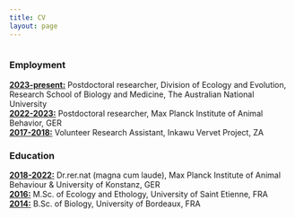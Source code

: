 ```yaml
---
title: CV
layout: page
---
```

<div style="display: inline-block;text-align:left;">
          
 ### Employment
<ins>**2023-present:**</ins> Postdoctoral researcher, Division of Ecology and Evolution, Research School of Biology and Medicine, The Australian National University<br>
<ins>**2022-2023:**</ins> Postdoctoral researcher, Max Planck Institute of Animal Behavior, GER<br>
<ins>**2017-2018:**</ins> Volunteer Research Assistant, Inkawu Vervet Project, ZA

### Education
<ins>**2018-2022:**</ins> Dr.rer.nat (magna cum laude), Max Planck Institute of Animal Behaviour & University of Konstanz, GER<br>
<ins>**2016:**</ins> M.Sc. of Ecology and Ethology, University of Saint Etienne, FRA<br>
<ins>**2014:**</ins> B.Sc. of Biology, University of Bordeaux, FRA<br>
</div>
